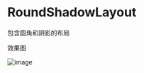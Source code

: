 # RoundShadowLayout
包含圆角和阴影的布局

效果图

![image](https://github.com/wudengwei/RoundShadowLayout/tree/master/imgs/1.png)
